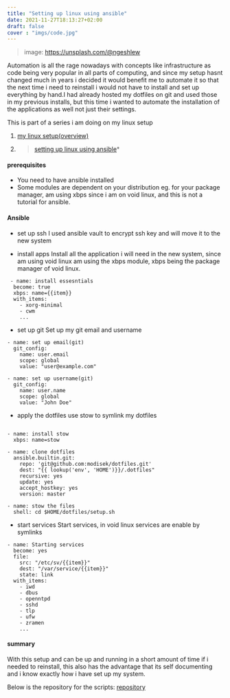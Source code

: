 ```yaml
---
title: "Setting up linux using ansible"
date: 2021-11-27T18:13:27+02:00
draft: false
cover : "imgs/code.jpg"
---
```


> image: https://unsplash.com/@ngeshlew

Automation is all the rage nowadays with concepts like infrastructure as code being very popular in all parts of computing, and since my setup hasnt changed much in years i decided it would benefit me to automate it so that the next time i need to reinstall i would not have to install and set up everything by hand.I had already hosted my dotfiles on git and used those in my previous installs, but this time i wanted to automate the installation of the applications as well not just their settings.

This is part of a series i am doing on my linux setup
1. [my linux setup(overview)](https://modisek.github.io/posts/my-linux-dev-setup/)
2. >[setting up linux using ansible](#)*

#### prerequisites
* You need to have ansible installed
* Some modules are dependent on your distribution eg. for your package manager, am using xbps since i am on void linux, and this is not a tutorial for ansible.

#### Ansible
- set up ssh
I used ansible vault to encrypt ssh key and will move it to the new system

- install apps
Install all the application i will need in the new system, since am using void linux am using the xbps module, xbps being the package manager of void linux.

```
 - name: install essesntials
  become: true
  xbps: name={{item}}
  with_items:
    - xorg-minimal
    - cwm
    ...
```
- set up git
Set up my git email and username 

```
- name: set up email(git)
  git_config:
    name: user.email
    scope: global
    value: "user@example.com"

- name: set up username(git)
  git_config:
    name: user.name
    scope: global
    value: "John Doe"
```
- apply the dotfiles
use stow to symlink my dotfiles
```

- name: install stow
  xbps: name=stow

- name: clone dotfiles
  ansible.builtin.git:
    repo: 'git@github.com:modisek/dotfiles.git'
    dest: "{{ lookup('env', 'HOME')}}/.dotfiles"
    recursive: yes
    update: yes
    accept_hostkey: yes
    version: master

- name: stow the files
  shell: cd $HOME/dotfiles/setup.sh

```
- start services
Start services, in void linux services are enable by symlinks


```
- name: Starting services
  become: yes
  file:
    src: "/etc/sv/{{item}}"
    dest: "/var/service/{{item}}"
    state: link
  with_items:
    - iwd
    - dbus
    - openntpd
    - sshd
    - tlp
    - ufw
    - zramen
    ...

```

#### summary

With this setup and can be up and running in a short amount of time if i needed to reinstall, this also has the advantage that its self documenting and i know exactly how i have set up my system.

Below is the repository for the scripts:
[repository](https://github.com/modisek/ansible)
